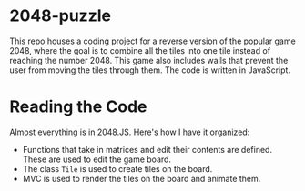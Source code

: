 # 2048-puzzle
This repo houses a coding project for a reverse version of the popular game 2048, where the goal is to combine all the tiles into one tile instead of reaching the number 2048. This game also includes walls that prevent the user from moving the tiles through them. The code is written in JavaScript.

# Reading the Code
Almost everything is in 2048.JS. Here's how I have it organized:
- Functions that take in matrices and edit their contents are defined. These are
    used to edit the game board.
- The class `Tile` is used to create tiles on the board. 
- MVC is used to render the tiles on the board and animate them.